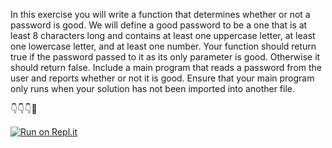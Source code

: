 In this exercise you will write a function that determines whether or not a password is good. We will define a good password to be a one that is at least 8 characters long and contains at least one uppercase letter, at least one lowercase letter, and at least one number. Your function should return true if the password passed to it as its only parameter is good. Otherwise it should return false. Include a main program that reads a password from the user and reports whether or not it is good. Ensure that your main program only runs when your solution has not been imported into another file.

👇👇👇🤙

[![Run on Repl.it](https://repl.it/badge/github/isennkubilay/Check_a_Password)](https://repl.it/github/isennkubilay/Check_a_Password)
